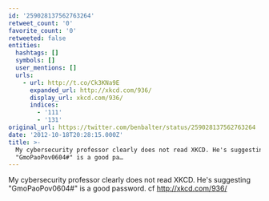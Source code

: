 ```yaml
---
id: '259028137562763264'
retweet_count: '0'
favorite_count: '0'
retweeted: false
entities:
  hashtags: []
  symbols: []
  user_mentions: []
  urls:
    - url: http://t.co/Ck3KNa9E
      expanded_url: http://xkcd.com/936/
      display_url: xkcd.com/936/
      indices:
        - '111'
        - '131'
original_url: https://twitter.com/benbalter/status/259028137562763264
date: '2012-10-18T20:28:15.000Z'
title: >-
  My cybersecurity professor clearly does not read XKCD. He's suggesting
  "GmoPaoPov0604#" is a good pa…
---
```


My cybersecurity professor clearly does not read XKCD. He's suggesting "GmoPaoPov0604#" is a good password. cf http://xkcd.com/936/